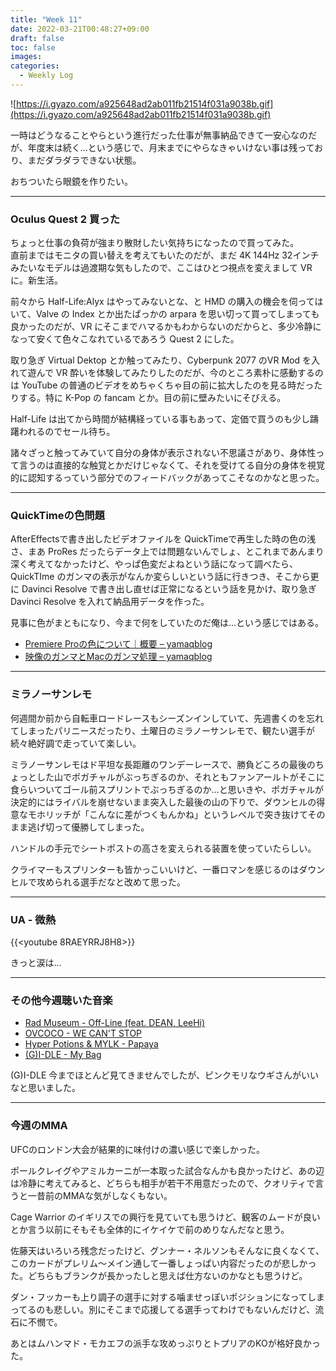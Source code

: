 ```yaml
---
title: "Week 11"
date: 2022-03-21T00:48:27+09:00
draft: false
toc: false
images:
categories:
  - Weekly Log
---
```


![https://i.gyazo.com/a925648ad2ab011fb21514f031a9038b.gif](https://i.gyazo.com/a925648ad2ab011fb21514f031a9038b.gif)

一時はどうなることやらという進行だった仕事が無事納品できて一安心なのだが、年度末は続く…という感じで、月末までにやらなきゃいけない事は残っており、まだダラダラできない状態。

おちついたら眼鏡を作りたい。

<!--more--> 
---

### Oculus Quest 2 買った

ちょっと仕事の負荷が強まり散財したい気持ちになったので買ってみた。  
直前まではモニタの買い替えを考えてもいたのだが、まだ 4K 144Hz 32インチみたいなモデルは過渡期な気もしたので、ここはひとつ視点を変えまして VR に。新生活。

前々から Half-Life:Alyx はやってみないとな、と HMD の購入の機会を伺ってはいて、Valve の Index とか出たぱっかの arpara を思い切って買ってしまっても良かったのだが、VR にそこまでハマるかもわからないのだからと、多少冷静になって安くて色々こなれているであろう Quest 2 にした。

取り急ぎ Virtual Dektop とか触ってみたり、Cyberpunk 2077 のVR Mod を入れて遊んで VR 酔いを体験してみたりしたのだが、今のところ素朴に感動するのは YouTube の普通のビデオをめちゃくちゃ目の前に拡大したのを見る時だったりする。特に K-Pop の fancam とか。目の前に壁みたいにそびえる。

Half-Life は出てから時間が結構経っている事もあって、定価で買うのも少し躊躇われるのでセール待ち。

諸々ざっと触ってみていて自分の身体が表示されない不思議さがあり、身体性って言うのは直接的な触覚とかだけじゃなくて、それを受けてる自分の身体を視覚的に認知するっていう部分でのフィードバックがあってこそなのかなと思った。

---

### QuickTimeの色問題

AfterEffectsで書き出したビデオファイルを QuickTimeで再生した時の色の浅さ、まあ ProRes だったらデータ上では問題ないんでしょ、とこれまであんまり深く考えてなかったけど、やっぱ色変だよねという話になって調べたら、 QuickTIme のガンマの表示がなんか変らしいという話に行きつき、そこから更に Davinci Resolve で書き出し直せば正常になるという話を見かけ、取り急ぎ Davinci Resolve を入れて納品用データを作った。

見事に色がまともになり、今まで何をしていたのだ俺は…という感じではある。

- [Premiere Proの色について｜概要 – yamaqblog](https://mount-q.com/yamaqblog/archives/1627)
- [映像のガンマとMacのガンマ処理 – yamaqblog](https://mount-q.com/yamaqblog/archives/2030)

---

### ミラノーサンレモ

何週間か前から自転車ロードレースもシーズンインしていて、先週書くのを忘れてしまったパリニースだったり、土曜日のミラノーサンレモで、観たい選手が続々絶好調で走っていて楽しい。

ミラノーサンレモはド平坦な長距離のワンデーレースで、勝負どころの最後のちょっとした山でポガチャルがぶっちぎるのか、それともファンアールトがそこに食らいついてゴール前スプリントでぶっちぎるのか…と思いきや、ポガチャルが決定的にはライバルを崩せないまま突入した最後の山の下りで、ダウンヒルの得意なモホリッチが「こんなに差がつくもんかね」というレベルで突き抜けてそのまま逃げ切って優勝してしまった。

ハンドルの手元でシートポストの高さを変えられる装置を使っていたらしい。

クライマーもスプリンターも皆かっこいいけど、一番ロマンを感じるのはダウンヒルで攻められる選手だなと改めて思った。

---

### **UA - 微熱**

{{<youtube 8RAEYRRJ8H8>}}

きっと涙は…

---

### その他今週聴いた音楽

- [Rad Museum - Off-Line (feat. DEAN, LeeHi)](https://www.youtube.com/watch?v=tGYvIELGlbA)
- [OVCOCO - WE CAN'T STOP](https://www.youtube.com/watch?v=B3HsuHCK-xg)
- [Hyper Potions & MYLK - Papaya](https://www.youtube.com/watch?v=TPdnbvWU_QY)
- [(G)I-DLE - My Bag](https://www.youtube.com/watch?v=-UhV_Ou0jgA)

(G)I-DLE 今までほとんど見てきませんでしたが、ピンクモリなウギさんがいいなと思いました。

---

### 今週のMMA

UFCのロンドン大会が結果的に味付けの濃い感じで楽しかった。

ポールクレイグやアミルカーニが一本取った試合なんかも良かったけど、あの辺は冷静に考えてみると、どちらも相手が若干不用意だったので、クオリティで言うと一昔前のMMAな気がしなくもない。

Cage Warrior のイギリスでの興行を見ていても思うけど、観客のムードが良いとか言う以前にそもそも全体的にイケイケで前のめりなんだなと思う。

佐藤天はいろいろ残念だったけど、グンナー・ネルソンもそんなに良くなくて、このカードがプレリム～メイン通して一番しょっぱい内容だったのが悲しかった。どちらもブランクが長かったしと思えば仕方ないのかなとも思うけど。

ダン・フッカーも上り調子の選手に対する噛ませっぽいポジションになってしまってるのも悲しい。別にそこまで応援してる選手ってわけでもないんだけど、流石に不憫で。

あとはムハンマド・モカエフの派手な攻めっぷりとトプリアのKOが格好良かった。
